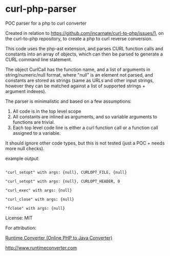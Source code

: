 # curl-php-parser
POC parser for a php to curl converter


Created in relation to https://github.com/incarnate/curl-to-php/issues/1, on the curl-to-php repository, to create a php to curl reverse conversion.

This code uses the php-ast extension, and parses CURL function calls and constants into an array of objects, which can then be parsed to generate a CURL command line statement.

The object CurlCall has the function name, and a list of arguments in string/numeric/null format, where "null" is an element not parsed, and constants are stored as strings (same as URLs and other input strings, however they can be matched against a list of supported strings + argument indexes).

The parser is minimalistic and based on a few assumptions:
1) All code is in the top level scope
2) All constants are inlined as arguments, and so variable arguments to functions are trivial.
3) Each top level code line is either a curl function call or a function call assigned to a variable.

It should ignore other code types, but this is not tested (just a POC + needs more null checks).

example output:

```"curl_init" with args: http://www.example.com/

"curl_setopt" with args: {null}, CURLOPT_FILE, {null}

"curl_setopt" with args: {null}, CURLOPT_HEADER, 0

"curl_exec" with args: {null}

"curl_close" with args: {null}

"fclose" with args: {null}
```

License: MIT

For attribution:

[Runtime Converter (Online PHP to Java Converter)](http://www.runtimeconverter.com)

http://www.runtimeconverter.com
